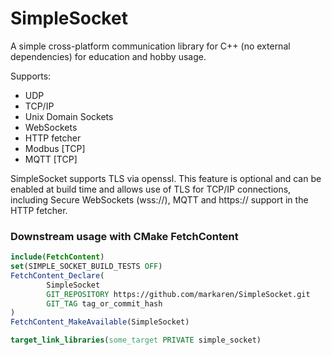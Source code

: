 # SimpleSocket

A simple cross-platform communication library for C++ (no external dependencies) 
for education and hobby usage.

Supports:
* UDP
* TCP/IP
* Unix Domain Sockets
* WebSockets
* HTTP fetcher
* Modbus [TCP]
* MQTT [TCP]


SimpleSocket supports TLS via openssl. 
This feature is optional and can be enabled at build time and allows use of TLS for TCP/IP connections,
including Secure WebSockets (wss://), MQTT and https:// support in the HTTP fetcher.

### Downstream usage with CMake FetchContent
```cmake
include(FetchContent)
set(SIMPLE_SOCKET_BUILD_TESTS OFF)
FetchContent_Declare(
        SimpleSocket
        GIT_REPOSITORY https://github.com/markaren/SimpleSocket.git
        GIT_TAG tag_or_commit_hash
)
FetchContent_MakeAvailable(SimpleSocket)

target_link_libraries(some_target PRIVATE simple_socket)
```
